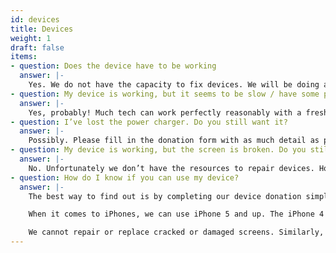 ```yaml
---
id: devices 
title: Devices
weight: 1
draft: false
items:
- question: Does the device have to be working
  answer: |- 
    Yes. We do not have the capacity to fix devices. We will be doing a fresh install on the donated tech, so it needs to be able to start OK and run without too many problems before we do that install.
- question: My device is working, but it seems to be slow / have some problems. Do you still want it?
  answer: |- 
    Yes, probably! Much tech can work perfectly reasonably with a fresh install. Please fill in the donation form with as much detail as possible about the tech you have. We will then be in touch about whether we think we can use it, and if so to arrange collection.
- question: I’ve lost the power charger. Do you still want it?
  answer: |- 
    Possibly. Please fill in the donation form with as much detail as possible about the tech you have. We will decide whether to take it depending on its overall condition and spec, and the ease and cost of replacing the charger. We will then be in touch about whether we think we can use it, and if so to arrange collection.
- question: My device is working, but the screen is broken. Do you still want it?
  answer: |- 
    No. Unfortunately we don’t have the resources to repair devices. However, charger plugs & cables and laptop power converters & leads are very helpful as many devices are donated without them.
- question: How do I know if you can use my device?
  answer: |- 
    The best way to find out is by completing our device donation simple form with as much detail as possible. We try to reply within 7 days.

    When it comes to iPhones, we can use iPhone 5 and up. The iPhone 4 and earlier can no longer be properly update, so are open to many vulnerabilities. However, we would very much appreciate their charger plugs, which can be used with later models.

    We cannot repair or replace cracked or damaged screens. Similarly, if a device cannot be turned on we will be unable to use it. However, charger cables and plugs, and computer power converters and leads in good condition are very helpful as many devices are donated without them.
---
```

